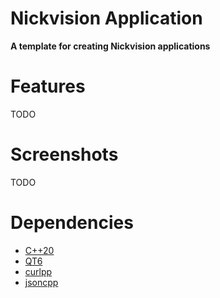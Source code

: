 # Nickvision Application

 **A template for creating Nickvision applications**

# Features
TODO

# Screenshots
TODO

# Dependencies
- [C++20](https://en.cppreference.com/w/cpp/20)
- [QT6](https://www.qt.io/product/qt6)
- [curlpp](http://www.curlpp.org/)
- [jsoncpp](https://github.com/open-source-parsers/jsoncpp)

